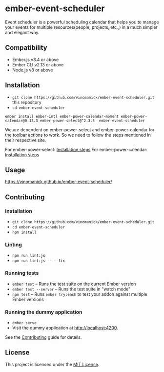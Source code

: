 # ember-event-scheduler

Event scheduler is a powerful scheduling calendar that helps you to manage your events for multiple resources(people, projects, etc.,) in a much simpler and elegant way.


Compatibility
------------------------------------------------------------------------------

* Ember.js v3.4 or above
* Ember CLI v2.13 or above
* Node.js v8 or above


Installation
------------------------------------------------------------------------------

* `git clone https://github.com/vinomanick/ember-event-scheduler.git` this repository
* `cd ember-event-scheduler`

```
ember install ember-intl ember-power-calendar-moment ember-power-calendar@0.13.3 ember-power-select@^2.3.5  ember-event-scheduler
```
We are dependent on ember-power-select and ember-power-calendar for the toolbar actions to work. So
we need to follow the steps mentioned in their respective site.

For ember-power-select: [Installation steps](https://2-x.ember-power-select.com/docs/installation/)
For ember-power-calendar: [Installation steps](https://ember-power-calendar.com/docs/installation)

Usage
------------------------------------------------------------------------------

https://vinomanick.github.io/ember-event-scheduler/


Contributing
------------------------------------------------------------------------------

### Installation

* `git clone https://github.com/vinomanick/ember-event-scheduler.git`
* `cd ember-event-scheduler`
* `npm install`

### Linting

* `npm run lint:js`
* `npm run lint:js -- --fix`

### Running tests

* `ember test` – Runs the test suite on the current Ember version
* `ember test --server` – Runs the test suite in "watch mode"
* `npm test` – Runs `ember try:each` to test your addon against multiple Ember versions

### Running the dummy application

* `ember serve`
* Visit the dummy application at [http://localhost:4200](http://localhost:4200).

See the [Contributing](CONTRIBUTING.md) guide for details.

License
------------------------------------------------------------------------------

This project is licensed under the [MIT License](LICENSE.md).
